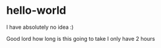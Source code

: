 # hello-world
I have absolutely no idea :)

Good lord how long is this going to take I only have 2 hours
